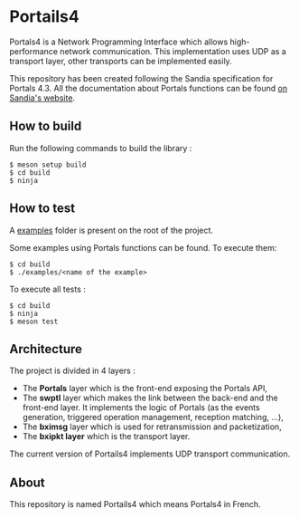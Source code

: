 # Portails4

Portals4 is a Network Programming Interface which allows high-performance network communication.
This implementation uses UDP as a transport layer, other transports can be implemented easily.


This repository has been created following the Sandia specification for Portals 4.3.
All the documentation about Portals functions can be found [on Sandia's website](https://www.sandia.gov/app/uploads/sites/144/2023/03/portals43.pdf).

## How to build
Run the following commands to build the library :
```
$ meson setup build
$ cd build
$ ninja
```
## How to test
A [examples](./examples) folder is present on the root of the project.

Some examples using Portals functions can be found. To execute them:
```
$ cd build
$ ./examples/<name of the example>
```

To execute all tests :
```
$ cd build
$ ninja
$ meson test
```

## Architecture

The project is divided in 4 layers :
- The **Portals** layer which is the front-end exposing the Portals API,
- The **swptl** layer which makes the link between the back-end and the front-end layer. It implements the logic of Portals (as the events generation, triggered operation management, reception matching, ...),
- The **bximsg** layer which is used for retransmission and packetization,
- The **bxipkt layer** which is the transport layer.

The current version of Portails4 implements UDP transport communication.

## About

This repository is named Portails4 which means Portals4 in French.
